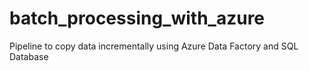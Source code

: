 # batch_processing_with_azure
Pipeline to copy data incrementally using Azure Data Factory and SQL Database
